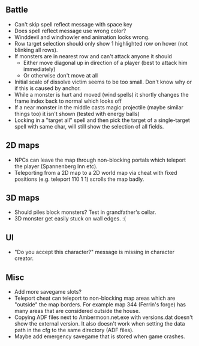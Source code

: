## Battle

- Can't skip spell reflect message with space key
- Does spell reflect message use wrong color?
- Winddevil and windhowler end animation looks wrong.
- Row target selection should only show 1 highlighted row on hover (not blinking all rows).
- If monsters are in nearest row and can't attack anyone it should
  - Either move diagonal up in direction of a player (best to attack him immediately)
  - Or otherwise don't move at all
- Initial scale of dissolve victim seems to be too small. Don't know why or if this is caused by anchor.
- While a monster is hurt and moved (wind spells) it shortly changes the frame index back to normal which looks off
- If a near monster in the middle casts magic projectile (maybe similar things too) it isn't shown (tested with energy balls)
- Locking in a "target all" spell and then pick the target of a single-target spell with same char, will still show the selection of all fields.


## 2D maps

- NPCs can leave the map through non-blocking portals which teleport the player (Spannenberg Inn etc).
- Teleporting from a 2D map to a 2D world map via cheat with fixed positions (e.g. teleport 110 1 1) scrolls the map badly.


## 3D maps

- Should piles block monsters? Test in grandfather's cellar.
- 3D monster get easily stuck on wall edges. :(


## UI

- "Do you accept this character?" message is missing in character creator.


## Misc

- Add more savegame slots?
- Teleport cheat can teleport to non-blocking map areas which are "outside" the map borders.
  For example map 344 (Ferrin's forge) has many areas that are considered outside the house.
- Copying ADF files next to Ambermoon.net.exe with versions.dat doesn't show the external version.
  It also doesn't work when setting the data path in the cfg to the same directory (ADF files).
- Maybe add emergency savegame that is stored when game crashes.